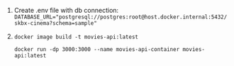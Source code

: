 1. Create .env file with db connection:
```DATABASE_URL="postgresql://postgres:root@host.docker.internal:5432/skbx-cinema?schema=sample"```

2.
    ```docker image build -t movies-api:latest```
  
    ```docker run -dp 3000:3000 --name movies-api-container movies-api:latest```
